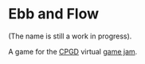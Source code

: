 # Ebb and Flow
(The name is still a work in progress).

A game for the [CPGD](http://cpgd.org/) virtual [game jam](https://itch.io/jam/winter-break-virtual-game-jam-2020).